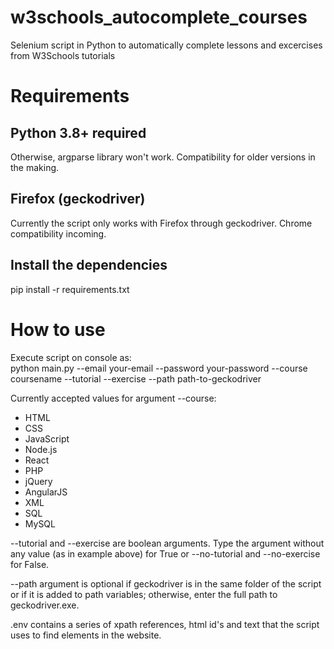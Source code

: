 # w3schools_autocomplete_courses
Selenium script in Python to automatically complete lessons and excercises from W3Schools tutorials

# Requirements
## Python 3.8+ required
Otherwise, argparse library won't work. Compatibility for older versions in the making.
## Firefox (geckodriver)
Currently the script only works with Firefox through geckodriver. Chrome compatibility incoming.
## Install the dependencies
pip install -r requirements.txt

# How to use
Execute script on console as:\
python main.py --email your-email --password your-password --course coursename --tutorial --exercise --path path-to-geckodriver

Currently accepted values for argument --course:
- HTML
- CSS
- JavaScript
- Node.js
- React
- PHP
- jQuery
- AngularJS
- XML
- SQL
- MySQL

--tutorial and --exercise are boolean arguments. Type the argument without any value (as in example above) for True or --no-tutorial and --no-exercise for False.

--path argument is optional if geckodriver is in the same folder of the script or if it is added to path variables; otherwise, enter the full path to geckodriver.exe.

.env contains a series of xpath references, html id's and text that the script uses to find elements in the website.